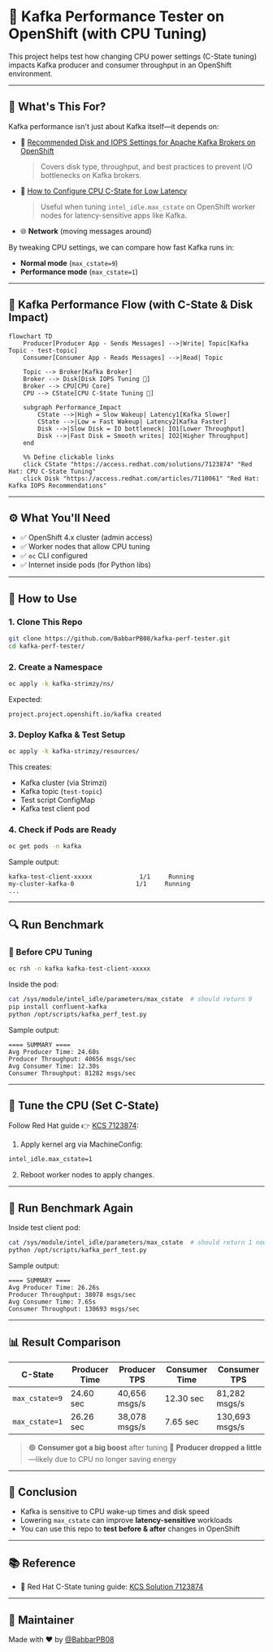 # 🚀 Kafka Performance Tester on OpenShift (with CPU Tuning)

This project helps test how changing CPU power settings (C-State tuning) impacts Kafka producer and consumer throughput in an OpenShift environment.

---

## 🎯 What's This For?

Kafka performance isn't just about Kafka itself—it depends on:

- 🔧 [Recommended Disk and IOPS Settings for Apache Kafka Brokers on OpenShift](https://access.redhat.com/articles/7110061)  
  > Covers disk type, throughput, and best practices to prevent I/O bottlenecks on Kafka brokers.

- 🧠 [How to Configure CPU C-State for Low Latency](https://access.redhat.com/solutions/7123874)  
  > Useful when tuning `intel_idle.max_cstate` on OpenShift worker nodes for latency-sensitive apps like Kafka.

- 🌐 **Network** (moving messages around)

By tweaking CPU settings, we can compare how fast Kafka runs in:
- **Normal mode** (`max_cstate=9`)  
- **Performance mode** (`max_cstate=1`)

---

## 🧠 Kafka Performance Flow (with C-State & Disk Impact)

```mermaid
flowchart TD
    Producer[Producer App - Sends Messages] -->|Write| Topic[Kafka Topic - test-topic]
    Consumer[Consumer App - Reads Messages] -->|Read| Topic

    Topic --> Broker[Kafka Broker]
    Broker --> Disk[Disk IOPS Tuning 🔗]
    Broker --> CPU[CPU Core]
    CPU --> CState[CPU C-State Tuning 🔗]

    subgraph Performance_Impact
        CState -->|High = Slow Wakeup| Latency1[Kafka Slower]
        CState -->|Low = Fast Wakeup| Latency2[Kafka Faster]
        Disk -->|Slow Disk = IO bottleneck| IO1[Lower Throughput]
        Disk -->|Fast Disk = Smooth writes| IO2[Higher Throughput]
    end

    %% Define clickable links
    click CState "https://access.redhat.com/solutions/7123874" "Red Hat: CPU C-State Tuning"
    click Disk "https://access.redhat.com/articles/7110061" "Red Hat: Kafka IOPS Recommendations"

````

---

## ⚙️ What You'll Need

* ✅ OpenShift 4.x cluster (admin access)
* ✅ Worker nodes that allow CPU tuning
* ✅ `oc` CLI configured
* ✅ Internet inside pods (for Python libs)

---

## 🚀 How to Use

### 1. Clone This Repo

```bash
git clone https://github.com/BabbarPB08/kafka-perf-tester.git
cd kafka-perf-tester/
```

### 2. Create a Namespace

```bash
oc apply -k kafka-strimzy/ns/
```

Expected:

```
project.project.openshift.io/kafka created
```

### 3. Deploy Kafka & Test Setup

```bash
oc apply -k kafka-strimzy/resources/
```

This creates:

* Kafka cluster (via Strimzi)
* Kafka topic (`test-topic`)
* Test script ConfigMap
* Kafka test client pod

### 4. Check if Pods are Ready

```bash
oc get pods -n kafka
```

Sample output:

```
kafka-test-client-xxxxx             1/1     Running
my-cluster-kafka-0                 1/1     Running
...
```

---

## 🔍 Run Benchmark

### 🧪 Before CPU Tuning

```bash
oc rsh -n kafka kafka-test-client-xxxxx
```

Inside the pod:

```bash
cat /sys/module/intel_idle/parameters/max_cstate  # should return 9
pip install confluent-kafka
python /opt/scripts/kafka_perf_test.py
```

Sample output:

```
==== SUMMARY ====
Avg Producer Time: 24.60s
Producer Throughput: 40656 msgs/sec
Avg Consumer Time: 12.30s
Consumer Throughput: 81282 msgs/sec
```

---

## 🔧 Tune the CPU (Set C-State)

Follow Red Hat guide 👉 [KCS 7123874](https://access.redhat.com/solutions/7123874):

1. Apply kernel arg via MachineConfig:

```bash
intel_idle.max_cstate=1
```

2. Reboot worker nodes to apply changes.

---

## 🧪 Run Benchmark Again

Inside test client pod:

```bash
cat /sys/module/intel_idle/parameters/max_cstate  # should return 1 now
python /opt/scripts/kafka_perf_test.py
```

Sample output:

```
==== SUMMARY ====
Avg Producer Time: 26.26s
Producer Throughput: 38078 msgs/sec
Avg Consumer Time: 7.65s
Consumer Throughput: 130693 msgs/sec
```

---

## 📊 Result Comparison

| C-State        | Producer Time | Producer TPS  | Consumer Time | Consumer TPS   |
| -------------- | ------------- | ------------- | ------------- | -------------- |
| `max_cstate=9` | 24.60 sec     | 40,656 msgs/s | 12.30 sec     | 81,282 msgs/s  |
| `max_cstate=1` | 26.26 sec     | 38,078 msgs/s | 7.65 sec      | 130,693 msgs/s |

> 🟢 **Consumer got a big boost** after tuning
> 🔴 **Producer dropped a little**—likely due to CPU no longer saving energy

---

## 📌 Conclusion

* Kafka is sensitive to CPU wake-up times and disk speed
* Lowering `max_cstate` can improve **latency-sensitive** workloads
* You can use this repo to **test before & after** changes in OpenShift

---

## 📚 Reference

* 🧠 Red Hat C-State tuning guide: [KCS Solution 7123874](https://access.redhat.com/solutions/7123874)

---

## 🙌 Maintainer

Made with ❤️ by [@BabbarPB08](https://github.com/BabbarPB08)


